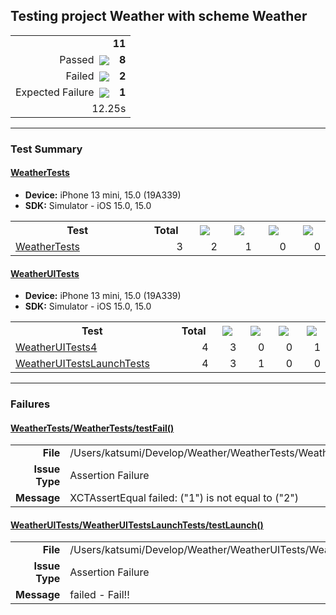 ## Testing project Weather with scheme Weather

<table>
<tr>
  <td align="right" colspan="2"><b>11</b></td>
</tr>
<tr>
  <td align="right">Passed&nbsp;&nbsp;<img src="https://raw.github.com/lunij/xcresult/main/images/success.svg" align="center" /></td>
  <td align="right"><b>8</b></td>
</tr>
<tr>
  <td align="right">Failed&nbsp;&nbsp;<img src="https://raw.github.com/lunij/xcresult/main/images/failure.svg" align="center" /></td>
  <td align="right"><b>2</b></td>
</tr>
<tr>
  <td align="right">Expected Failure&nbsp;&nbsp;<img src="https://raw.github.com/lunij/xcresult/main/images/expected-failure.svg" align="center" /></td>
  <td align="right"><b>1</b></td>
</tr>
<tr>
  <td align="right" colspan="2">12.25s</td>
</tr>
</table>

---

### Test Summary

#### <a name="weathertests_summary"/>[WeatherTests](#user-content-weathertests)

- **Device:** iPhone 13 mini, 15.0 (19A339)
- **SDK:** Simulator - iOS 15.0, 15.0
<table>
<tr>
  <th>Test</th>
  <th>Total</th>
  <th><img src="https://raw.github.com/lunij/xcresult/main/images/success.svg" align="center" /></th>
  <th><img src="https://raw.github.com/lunij/xcresult/main/images/failure.svg" align="center" /></th>
  <th><img src="https://raw.github.com/lunij/xcresult/main/images/skipped.svg" align="center" /></th>
  <th><img src="https://raw.github.com/lunij/xcresult/main/images/expected-failure.svg" align="center" /></th>
</tr>
<tr>
  <td align="left" width="368px"><a name="weathertests_weathertests_summary"/><a href="#user-content-weathertests_weathertests">WeatherTests</a></td>
  <td align="right" width="80px">3</td>
  <td align="right" width="80px">2</td>
  <td align="right" width="80px">1</td>
  <td align="right" width="80px">0</td>
  <td align="right" width="80px">0</td>
</tr>
</table>

#### <a name="weatheruitests_summary"/>[WeatherUITests](#user-content-weatheruitests)

- **Device:** iPhone 13 mini, 15.0 (19A339)
- **SDK:** Simulator - iOS 15.0, 15.0
<table>
<tr>
  <th>Test</th>
  <th>Total</th>
  <th><img src="https://raw.github.com/lunij/xcresult/main/images/success.svg" align="center" /></th>
  <th><img src="https://raw.github.com/lunij/xcresult/main/images/failure.svg" align="center" /></th>
  <th><img src="https://raw.github.com/lunij/xcresult/main/images/skipped.svg" align="center" /></th>
  <th><img src="https://raw.github.com/lunij/xcresult/main/images/expected-failure.svg" align="center" /></th>
</tr>
<tr>
  <td align="left" width="368px"><a name="weatheruitests_weatheruitests4_summary"/><a href="#user-content-weatheruitests_weatheruitests4">WeatherUITests4</a></td>
  <td align="right" width="80px">4</td>
  <td align="right" width="80px">3</td>
  <td align="right" width="80px">0</td>
  <td align="right" width="80px">0</td>
  <td align="right" width="80px">1</td>
</tr>
<tr>
  <td align="left" width="368px"><a name="weatheruitests_weatheruitestslaunchtests_summary"/><a href="#user-content-weatheruitests_weatheruitestslaunchtests">WeatherUITestsLaunchTests</a></td>
  <td align="right" width="80px">4</td>
  <td align="right" width="80px">3</td>
  <td align="right" width="80px">1</td>
  <td align="right" width="80px">0</td>
  <td align="right" width="80px">0</td>
</tr>
</table>

---

### Failures
<h4><a name="weathertests_weathertests/testfail()_failure-summary"/><a href="#user-content-weathertests_weathertests/testfail()">WeatherTests/WeatherTests/testFail()</a></h4>
<table><tr><td align="right" width="100px"><b>File</b><td width="668px">/Users/katsumi/Develop/Weather/WeatherTests/WeatherTests.swift:23<tr><td align="right" width="100px"><b>Issue Type</b><td width="668px">Assertion Failure<tr><td align="right" width="100px"><b>Message</b><td width="668px">XCTAssertEqual failed: ("1") is not equal to ("2")</table>

<h4><a name="weatheruitests_weatheruitestslaunchtests/testlaunch()_failure-summary"/><a href="#user-content-weatheruitests_weatheruitestslaunchtests/testlaunch()">WeatherUITests/WeatherUITestsLaunchTests/testLaunch()</a></h4>
<table><tr><td align="right" width="100px"><b>File</b><td width="668px">/Users/katsumi/Develop/Weather/WeatherUITests/WeatherUITestsLaunchTests.swift:28<tr><td align="right" width="100px"><b>Issue Type</b><td width="668px">Assertion Failure<tr><td align="right" width="100px"><b>Message</b><td width="668px">failed - Fail!!</table>
